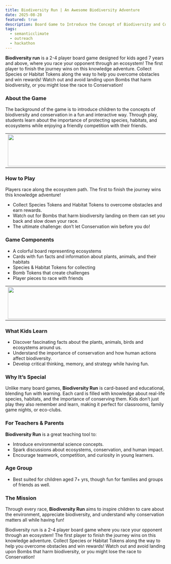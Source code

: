 ```yaml
---
title: Biodiversity Run | An Awesome Biodiversity Adventure  
date: 2025-08-28
featured: true
description: Board Game to Introduce the Concept of Biodiversity and Conservation 
tags:
  - semanticclimate
  - outreach
  - hackathon
---
```


**Biodiversity run** is a 2-4 player board game designed for kids aged 7 years and above, where you race your opponent through an ecosystem! The first player to finish the journey wins on this knowledge adventure. Collect Species or Habitat Tokens along the way to help you overcome obstacles and win rewards! Watch out and avoid landing upon Bombs that harm biodiversity, or you might lose the race to Conservation!

### About the Game
The background of the game is to introduce children to the concepts of biodiversity and conservation in a fun and interactive way. Through play, students learn about the importance of protecting species, habitats, and ecosystems while enjoying a friendly competition with their friends.

<table>
  <tr>
    <td>
      <img src='{{ "/static/img/events_all/game_pic1.png" | url }}' width="500" height="100">
    </td>
  </tr>
</table>

### How to Play

Players race along the ecosystem path. The first to finish the journey wins this knowledge adventure!

- Collect Species Tokens and Habitat Tokens to overcome obstacles and earn rewards.
- Watch out for Bombs that harm biodiversity landing on them can set you back and slow down your race.
- The ultimate challenge: don’t let Conservation win before you do!

### Game Components
- A colorful board representing ecosystems
- Cards with fun facts and information about plants, animals, and their habitats
- Species & Habitat Tokens for collecting
- Bomb Tokens that create challenges
- Player pieces to race with friends

<table>
  <tr>
    <td>
      <img src='{{ "/static/img/events_all/game_pic2.png" | url }}' width="500" height="100">
    </td>
  </tr>
</table>

### What Kids Learn
- Discover fascinating facts about the plants, animals, birds and ecosystems around us.
- Understand the importance of conservation and how human actions affect biodiversity.
- Develop critical thinking, memory, and strategy while having fun.

### Why It’s Special
Unlike many board games, **Biodiversity Run** is card-based and educational, blending fun with learning. Each card is filled with knowledge about real-life species, habitats, and the importance of conserving them. Kids don’t just play they also remember and learn, making it perfect for classrooms, family game nights, or eco-clubs.

### For Teachers & Parents
**Biodiversity Run** is a great teaching tool to:

- Introduce environmental science concepts.
- Spark discussions about ecosystems, conservation, and human impact.
- Encourage teamwork, competition, and curiosity in young learners.

### Age Group
- Best suited for children aged 7+ yrs, though fun for families and groups of friends as well.

### The Mission
Through every race, **Biodiversity Run** aims to inspire children to care about the environment, appreciate biodiversity, and understand why conservation matters all
while having fun!

Biodiversity run is a 2-4 player board game where you race your opponent through an ecosystem! The first player to finish the journey wins on this knowledge adventure. Collect Species or Habitat Tokens along the way to help you overcome obstacles and win rewards! Watch out and avoid landing upon Bombs that harm biodiversity, or you might lose the race to Conservation!
